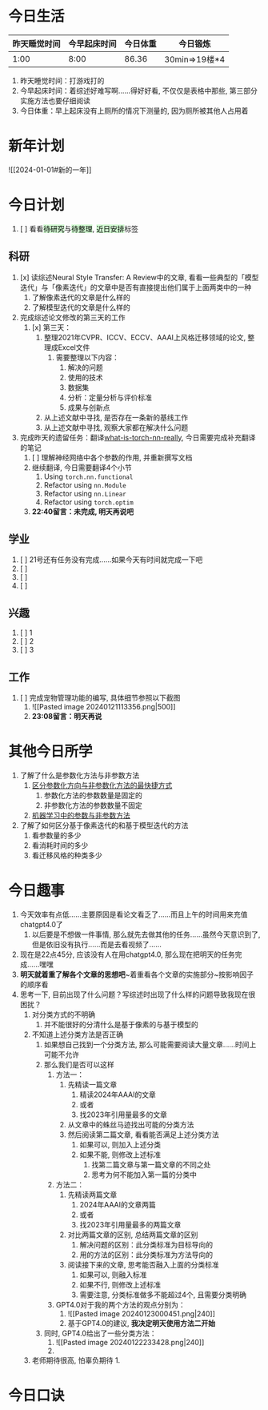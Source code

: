 
# 今日生活

| 昨天睡觉时间 | 今早起床时间 | 今日体重 | 今日锻炼 |
| ------------ | ------------ | -------- | -------- |
| 1:00         | 8:00         | 86.36         | 30min=>19楼\*4         |

1. 昨天睡觉时间：打游戏打的
2. 今早起床时间：着综述好难写啊……得好好看, 不仅仅是表格中那些, 第三部分实施方法也要仔细阅读
3. 今日体重：早上起床没有上厕所的情况下测量的, 因为厕所被其他人占用着

# 新年计划

![[2024-01-01#新的一年]]

# 今日计划

1. [ ] 看看<mark style="background: #BBFABBA6;">待研究</mark>与<mark style="background: #BBFABBA6;">待整理</mark>,  <mark style="background: #BBFABBA6;">近日安排</mark>标签

## 科研

1. [x] 读综述Neural Style Transfer: A Review中的文章, 看看一些典型的「模型迭代」与「像素迭代」的文章中是否有直接提出他们属于上面两类中的一种
	1. 了解像素迭代的文章是什么样的
	2. 了解模型迭代的文章是什么样的
2. 完成综述论文修改的第三天的工作
	1. [x] 第三天：
		1. 整理2021年CVPR、ICCV、ECCV、AAAI上风格迁移领域的论文, 整理成Excel文件
			1. 需要整理以下内容：
				1. 解决的问题
				2. 使用的技术
				3. 数据集
				4. 分析：定量分析与评价标准
				5. 成果与创新点
		2. 从上述文献中寻找, 是否存在一条新的基线工作
		3. 从上述文献中寻找, 观察大家都在解决什么问题 
3. 完成昨天的遗留任务：翻译[what-is-torch-nn-really](https://pytorch.org/tutorials/beginner/nn_tutorial.html#what-is-torch-nn-really), 今日需要完成补充翻译的笔记
	1. [ ] 理解神经网络中各个参数的作用, 并重新撰写文档
	2. 继续翻译, 今日需要翻译4个小节
		1. Using `torch.nn.functional`
		2. Refactor using `nn.Module`
		3. Refactor using `nn.Linear`
		4. Refactor using `torch.optim`
	3. **22:40留言：未完成, 明天再说吧**

## 学业

1. [ ] 21号还有任务没有完成……如果今天有时间就完成一下吧
2. [ ] 
3. [ ] 
4. [ ] 

## 兴趣

1. [ ] 1
2. [ ] 2
3. [ ] 3 


## 工作

1. [ ] 完成宠物管理功能的编写, 具体细节参照以下截图
	1. ![[Pasted image 20240121113356.png|500]]
	2. **23:08留言：明天再说**

# 其他今日所学

1. 了解了什么是参数化方法与非参数方法
	1. [区分参数化方向与非参数化方法的最快捷方式](https://www.cnblogs.com/dengdan890730/p/5636387.html) 
		1. 参数化方法的参数数量是固定的
		2. 非参数化方法的参数数量不固定
	2. [机器学习中的参数与非参数方法](https://blog.csdn.net/tMb8Z9Vdm66wH68VX1/article/details/121413066) 
2. 了解了如何区分基于像素迭代的和基于模型迭代的方法
	1. 看参数量的多少
	2. 看消耗时间的多少
	3. 看迁移风格的种类多少

# 今日趣事

1. 今天效率有点低……主要原因是看论文看乏了……而且上午的时间用来充值chatgpt4.0了
	1. 以后要是不想做一件事情, 那么就先去做其他的任务……虽然今天意识到了, 但是依旧没有执行……而是去看视频了……
2. 现在是22点45分, 应该没有人在用chatgpt4.0, 那么现在把明天的任务完成……嘿嘿
3. **明天就着重了解各个文章的思想吧**~着重看各个文章的实施部分~按影响因子的顺序看
4. 思考一下, 目前出现了什么问题？写综述时出现了什么样的问题导致我现在很困扰？
	1. 对分类方式的不明确
		1. 并不能很好的分清什么是基于像素的与基于模型的
	2. 不知道上述分类方法是否正确
		1. 如果想自己找到一个分类方法, 那么可能需要阅读大量文章……时间上可能不允许
		2. 那么我们是否可以这样
			1. 方法一：
				1. 先精读一篇文章
					1. 精读2024年AAAI的文章
					2. 或者
					3. 找2023年引用量最多的文章
				2. 从文章中的蛛丝马迹找出可能的分类方法
				3. 然后阅读第二篇文章, 看看能否满足上述分类方法
					1. 如果可以, 则加入上述分类
					2. 如果不能, 则修改上述标准
						1. 找第二篇文章与第一篇文章的不同之处
						2. 思考为何不能加入第一篇的分类中
			2. 方法二：
				1. 先精读两篇文章
					1. 2024年AAAI的文章两篇
					2. 或者
					3. 找2023年引用量最多的两篇文章
				3. 对比两篇文章的区别, 总结两篇文章的区别
					1. 解决问题的区别：此分类标准为目标导向的
					2. 用的方法的区别：此分类标准为方法导向的
				4. 阅读接下来的文章, 思考能否融入上面的分类标准
					1. 如果可以, 则融入标准
					2. 如果不行, 则修改上述标准
					3. 需要注意, 分类标准做多不能超过4个, 且需要分类明确
			3. GPT4.0对于我的两个方法的观点分别为：
				1. ![[Pasted image 20240123000451.png|240]]
				2. 基于GPT4.0的建议, **我决定明天使用方法二开始**
		3. 同时, GPT4.0给出了一些分类方法：
			1. ![[Pasted image 20240122233428.png|240]]
			2. 
	3. 老师期待很高, 怕辜负期待
		1. 

# 今日口诀


